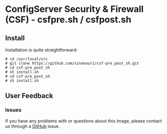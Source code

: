 # ConfigServer Security & Firewall (CSF) - csfpre.sh / csfpost.sh

## Install
Installation is quite straightforward:

```
# cd /usr/local/src
# git clone https://github.com/sinanouri/csf-pre_post_sh.git
# cd csf-pre_post_sh
# sh install.sh
# cd csf-pre_post_sh
# sh install.sh
```

## User Feedback
### Issues

If you have any problems with or questions about this image, please contact us through a [GitHub](https://github.com/juliengk/csf-pre_post_sh/issues) issue.
